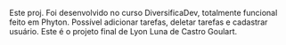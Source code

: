 Este proj. Foi desenvolvido no curso DiversificaDev, totalmente funcional feito em Phyton. 
Possível adicionar tarefas, deletar tarefas e cadastrar usuário.
Este é o projeto final de Lyon Luna de Castro Goulart.
